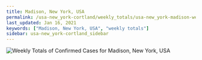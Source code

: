```yaml
---
title: Madison, New York, USA
permalink: /usa-new_york-cortland/weekly_totals/usa-new_york-madison-weekly_totals.html
last_updated: Jan 16, 2021
keywords: ["Madison, New York, USA", "weekly totals"]
sidebar: usa-new_york-cortland_sidebar
---
```


![Weekly Totals of Confirmed Cases for Madison, New York, USA](/covid_tracker/images/graphs/usa-new_york-madison-weekly_totals_graph.png)
